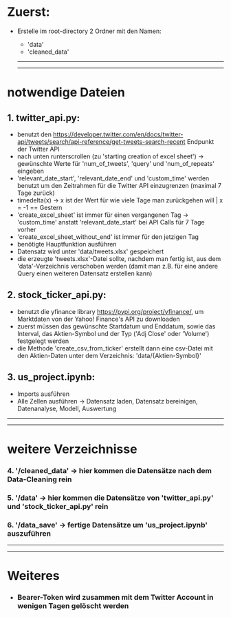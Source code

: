# Zuerst:
- Erstelle im root-directory 2 Ordner mit den Namen:
  - 'data'
  - 'cleaned_data'

  ----------------------------------------------------------------------------------------------------------------------------------------
  ----------------------------------------------------------------------------------------------------------------------------------------

# notwendige Dateien

## 1. twitter_api.py:
  - benutzt den https://developer.twitter.com/en/docs/twitter-api/tweets/search/api-reference/get-tweets-search-recent Endpunkt der Twitter API
  - nach unten runterscrollen (zu 'starting creation of excel sheet') -> gewünschte Werte für 'num_of_tweets', 'query' und 'num_of_repeats' eingeben
  - 'relevant_date_start', 'relevant_date_end' und 'custom_time' werden benutzt um den Zeitrahmen für die Twitter API einzugrenzen (maximal 7 Tage zurück)
  - timedelta(x) -> x ist der Wert für wie viele Tage man zurückgehen will | x = -1 == Gestern
  - 'create_excel_sheet' ist immer für einen vergangenen Tag -> 'custom_time' anstatt 'relevant_date_start' bei API Calls für 7 Tage vorher
  - 'create_excel_sheet_without_end' ist immer für den jetzigen Tag
  - benötigte Hauptfunktion ausführen
  - Datensatz wird unter 'data/tweets.xlsx' gespeichert
  - die erzeugte 'tweets.xlsx'-Datei sollte, nachdem man fertig ist, aus dem 'data'-Verzeichnis verschoben werden (damit man z.B. für eine andere Query einen weiteren Datensatz erstellen kann)
## 2. stock_ticker_api.py:
  - benutzt die yfinance library https://pypi.org/project/yfinance/, um Marktdaten von der Yahoo! Finance's API zu downloaden
  - zuerst müssen das gewünschte Startdatum und Enddatum, sowie das Interval, das Aktien-Symbol und der Typ ('Adj Close' oder 'Volume') festgelegt werden 
  - die Methode 'create_csv_from_ticker' erstellt dann eine csv-Datei mit den Aktien-Daten unter dem Verzeichnis: 'data/{Aktien-Symbol}'
## 3. us_project.ipynb:
  - Imports ausführen
  - Alle Zellen ausführen -> Datensatz laden, Datensatz bereinigen, Datenanalyse, Modell, Auswertung
  
  ----------------------------------------------------------------------------------------------------------------------------------------
  ----------------------------------------------------------------------------------------------------------------------------------------
  # weitere Verzeichnisse
  
  ### 4. '/cleaned_data' -> hier kommen die Datensätze nach dem Data-Cleaning rein
  ### 5. '/data' -> hier kommen die Datensätze von 'twitter_api.py' und 'stock_ticker_api.py' rein
  ### 6. '/data_save' -> fertige Datensätze um 'us_project.ipynb' auszuführen
  
  ----------------------------------------------------------------------------------------------------------------------------------------
  ----------------------------------------------------------------------------------------------------------------------------------------
  # Weiteres
  
  - ### Bearer-Token wird zusammen mit dem Twitter Account in wenigen Tagen gelöscht werden
